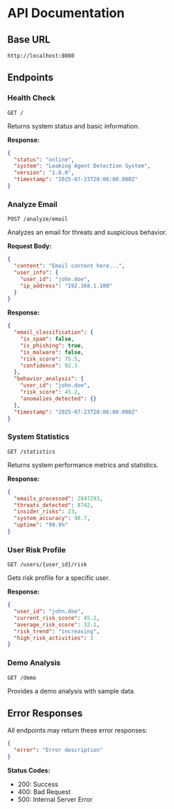 # API Documentation

## Base URL
```
http://localhost:8080
```

## Endpoints

### Health Check
```
GET /
```
Returns system status and basic information.

**Response:**
```json
{
  "status": "online",
  "system": "Leaking Agent Detection System",
  "version": "1.0.0",
  "timestamp": "2025-07-23T20:06:00.000Z"
}
```

### Analyze Email
```
POST /analyze/email
```
Analyzes an email for threats and suspicious behavior.

**Request Body:**
```json
{
  "content": "Email content here...",
  "user_info": {
    "user_id": "john.doe",
    "ip_address": "192.168.1.100"
  }
}
```

**Response:**
```json
{
  "email_classification": {
    "is_spam": false,
    "is_phishing": true,
    "is_malware": false,
    "risk_score": 75.5,
    "confidence": 92.3
  },
  "behavior_analysis": {
    "user_id": "john.doe",
    "risk_score": 45.2,
    "anomalies_detected": {}
  },
  "timestamp": "2025-07-23T20:06:00.000Z"
}
```

### System Statistics
```
GET /statistics
```
Returns system performance metrics and statistics.

**Response:**
```json
{
  "emails_processed": 2847293,
  "threats_detected": 8742,
  "insider_risks": 23,
  "system_accuracy": 98.7,
  "uptime": "99.9%"
}
```

### User Risk Profile
```
GET /users/{user_id}/risk
```
Gets risk profile for a specific user.

**Response:**
```json
{
  "user_id": "john.doe",
  "current_risk_score": 45.2,
  "average_risk_score": 32.1,
  "risk_trend": "increasing",
  "high_risk_activities": 3
}
```

### Demo Analysis
```
GET /demo
```
Provides a demo analysis with sample data.

## Error Responses

All endpoints may return these error responses:

```json
{
  "error": "Error description"
}
```

**Status Codes:**
- 200: Success
- 400: Bad Request
- 500: Internal Server Error
